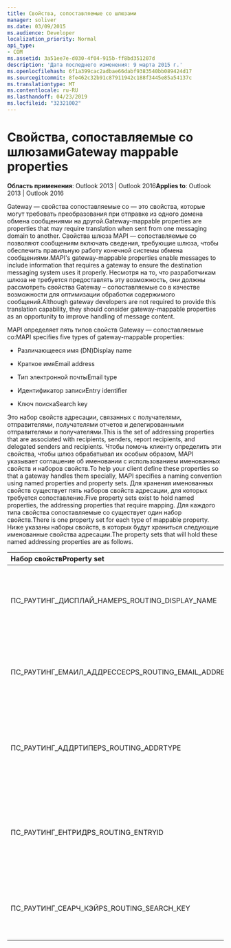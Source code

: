 ```yaml
---
title: Свойства, сопоставляемые со шлюзами
manager: soliver
ms.date: 03/09/2015
ms.audience: Developer
localization_priority: Normal
api_type:
- COM
ms.assetid: 3a51ee7e-d030-4f04-915b-ff8bd351207d
description: 'Дата последнего изменения: 9 марта 2015 г.'
ms.openlocfilehash: 6f1a399cac2adbae66dabf9383540bb089424d17
ms.sourcegitcommit: 8fe462c32b91c87911942c188f3445e85a54137c
ms.translationtype: MT
ms.contentlocale: ru-RU
ms.lasthandoff: 04/23/2019
ms.locfileid: "32321002"
---
```

# <a name="gateway-mappable-properties"></a><span data-ttu-id="eb0dc-103">Свойства, сопоставляемые со шлюзами</span><span class="sxs-lookup"><span data-stu-id="eb0dc-103">Gateway mappable properties</span></span>

<span data-ttu-id="eb0dc-104">**Область применения**: Outlook 2013 | Outlook 2016</span><span class="sxs-lookup"><span data-stu-id="eb0dc-104">**Applies to**: Outlook 2013 | Outlook 2016</span></span> 
  
<span data-ttu-id="eb0dc-105">Gateway — свойства сопоставляемые со — это свойства, которые могут требовать преобразования при отправке из одного домена обмена сообщениями на другой.</span><span class="sxs-lookup"><span data-stu-id="eb0dc-105">Gateway-mappable properties are properties that may require translation when sent from one messaging domain to another.</span></span> <span data-ttu-id="eb0dc-106">Свойства шлюза MAPI — сопоставляемые со позволяют сообщениям включать сведения, требующие шлюза, чтобы обеспечить правильную работу конечной системы обмена сообщениями.</span><span class="sxs-lookup"><span data-stu-id="eb0dc-106">MAPI's gateway-mappable properties enable messages to include information that requires a gateway to ensure the destination messaging system uses it properly.</span></span> <span data-ttu-id="eb0dc-107">Несмотря на то, что разработчикам шлюза не требуется предоставлять эту возможность, они должны рассмотреть свойства Gateway – сопоставляемые со в качестве возможности для оптимизации обработки содержимого сообщений.</span><span class="sxs-lookup"><span data-stu-id="eb0dc-107">Although gateway developers are not required to provide this translation capability, they should consider gateway-mappable properties as an opportunity to improve handling of message content.</span></span>
  
<span data-ttu-id="eb0dc-108">MAPI определяет пять типов свойств Gateway — сопоставляемые со:</span><span class="sxs-lookup"><span data-stu-id="eb0dc-108">MAPI specifies five types of gateway-mappable properties:</span></span>
  
- <span data-ttu-id="eb0dc-109">Различающееся имя (DN)</span><span class="sxs-lookup"><span data-stu-id="eb0dc-109">Display name</span></span>
    
- <span data-ttu-id="eb0dc-110">Краткое имя</span><span class="sxs-lookup"><span data-stu-id="eb0dc-110">Email address</span></span>
    
- <span data-ttu-id="eb0dc-111">Тип электронной почты</span><span class="sxs-lookup"><span data-stu-id="eb0dc-111">Email type</span></span>
    
- <span data-ttu-id="eb0dc-112">Идентификатор записи</span><span class="sxs-lookup"><span data-stu-id="eb0dc-112">Entry identifier</span></span>
    
- <span data-ttu-id="eb0dc-113">Ключ поиска</span><span class="sxs-lookup"><span data-stu-id="eb0dc-113">Search key</span></span>
    
<span data-ttu-id="eb0dc-114">Это набор свойств адресации, связанных с получателями, отправителями, получателями отчетов и делегированными отправителями и получателями.</span><span class="sxs-lookup"><span data-stu-id="eb0dc-114">This is the set of addressing properties that are associated with recipients, senders, report recipients, and delegated senders and recipients.</span></span> <span data-ttu-id="eb0dc-115">Чтобы помочь клиенту определить эти свойства, чтобы шлюз обрабатывал их особым образом, MAPI указывает соглашение об именовании с использованием именованных свойств и наборов свойств.</span><span class="sxs-lookup"><span data-stu-id="eb0dc-115">To help your client define these properties so that a gateway handles them specially, MAPI specifies a naming convention using named properties and property sets.</span></span> <span data-ttu-id="eb0dc-116">Для хранения именованных свойств существует пять наборов свойств адресации, для которых требуется сопоставление.</span><span class="sxs-lookup"><span data-stu-id="eb0dc-116">Five property sets exist to hold named properties, the addressing properties that require mapping.</span></span> <span data-ttu-id="eb0dc-117">Для каждого типа свойства сопоставляемые со существует один набор свойств.</span><span class="sxs-lookup"><span data-stu-id="eb0dc-117">There is one property set for each type of mappable property.</span></span> <span data-ttu-id="eb0dc-118">Ниже указаны наборы свойств, в которых будут храниться следующие именованные свойства адресации.</span><span class="sxs-lookup"><span data-stu-id="eb0dc-118">The property sets that will hold these named addressing properties are as follows.</span></span>
  
|<span data-ttu-id="eb0dc-119">**Набор свойств**</span><span class="sxs-lookup"><span data-stu-id="eb0dc-119">**Property set**</span></span>|<span data-ttu-id="eb0dc-120">**Описание**</span><span class="sxs-lookup"><span data-stu-id="eb0dc-120">**Description**</span></span>|
|:-----|:-----|
|<span data-ttu-id="eb0dc-121">ПС_РАУТИНГ_ДИСПЛАЙ_НАМЕ</span><span class="sxs-lookup"><span data-stu-id="eb0dc-121">PS_ROUTING_DISPLAY_NAME</span></span>  <br/> |<span data-ttu-id="eb0dc-122">Содержит строковые свойства, используемые в качестве отображаемых имен.</span><span class="sxs-lookup"><span data-stu-id="eb0dc-122">Contains string properties used as display names.</span></span>  <br/> |
|<span data-ttu-id="eb0dc-123">ПС_РАУТИНГ_ЕМАИЛ_АДДРЕССЕС</span><span class="sxs-lookup"><span data-stu-id="eb0dc-123">PS_ROUTING_EMAIL_ADDRESSES</span></span>  <br/> |<span data-ttu-id="eb0dc-124">Содержит строковые свойства, используемые в качестве адресов электронной почты.</span><span class="sxs-lookup"><span data-stu-id="eb0dc-124">Contains string properties used as email addresses.</span></span>  <br/> |
|<span data-ttu-id="eb0dc-125">ПС_РАУТИНГ_АДДРТИПЕ</span><span class="sxs-lookup"><span data-stu-id="eb0dc-125">PS_ROUTING_ADDRTYPE</span></span>  <br/> |<span data-ttu-id="eb0dc-126">Содержит строковые свойства, используемые в качестве типов адресов электронной почты.</span><span class="sxs-lookup"><span data-stu-id="eb0dc-126">Contains string properties used as email address types.</span></span>  <br/> |
|<span data-ttu-id="eb0dc-127">ПС_РАУТИНГ_ЕНТРИД</span><span class="sxs-lookup"><span data-stu-id="eb0dc-127">PS_ROUTING_ENTRYID</span></span>  <br/> |<span data-ttu-id="eb0dc-128">Содержит двоичные свойства, используемые в качестве долгосрочных идентификаторов записей.</span><span class="sxs-lookup"><span data-stu-id="eb0dc-128">Contains binary properties used as long-term entry identifiers.</span></span>  <br/> |
|<span data-ttu-id="eb0dc-129">ПС_РАУТИНГ_СЕАРЧ_КЭЙ</span><span class="sxs-lookup"><span data-stu-id="eb0dc-129">PS_ROUTING_SEARCH_KEY</span></span>  <br/> |<span data-ttu-id="eb0dc-130">Содержит двоичные свойства, используемые в качестве ключей поиска.</span><span class="sxs-lookup"><span data-stu-id="eb0dc-130">Contains binary properties used as search keys.</span></span>  <br/> |
   

